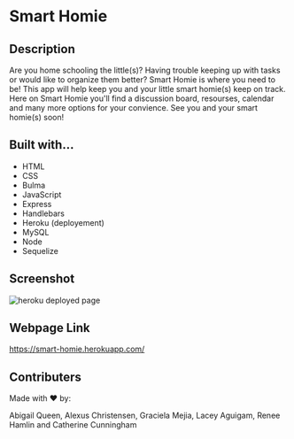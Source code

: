 # Smart Homie

## Description

Are you home schooling the little(s)? Having trouble keeping up with tasks or would like to organize them better? Smart Homie is where you need to be! This app will help keep you and your little smart homie(s) keep on track. Here on Smart Homie you'll find a discussion board, resourses, calendar and many more options for your convience. See you and your smart homie(s) soon!

## Built with...

- HTML
- CSS
- Bulma
- JavaScript
- Express
- Handlebars
- Heroku (deployement)
- MySQL
- Node
- Sequelize

## Screenshot

![heroku deployed page](https://user-images.githubusercontent.com/108241017/195787564-89f242a8-0688-4678-84f0-3bcaf9ee64b9.png)

## Webpage Link

https://smart-homie.herokuapp.com/

## Contributers

Made with ❤️ by:

Abigail Queen, Alexus Christensen, Graciela Mejia, Lacey Aguigam, Renee Hamlin and Catherine Cunningham
